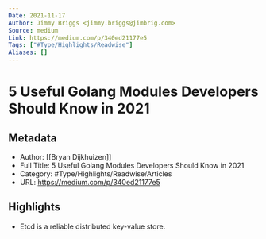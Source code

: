```yaml
---
Date: 2021-11-17
Author: Jimmy Briggs <jimmy.briggs@jimbrig.com>
Source: medium
Link: https://medium.com/p/340ed21177e5
Tags: ["#Type/Highlights/Readwise"]
Aliases: []
---
```

# 5 Useful Golang Modules Developers Should Know in 2021

## Metadata
- Author: [[Bryan Dijkhuizen]]
- Full Title: 5 Useful Golang Modules Developers Should Know in 2021
- Category: #Type/Highlights/Readwise/Articles
- URL: https://medium.com/p/340ed21177e5

## Highlights
- Etcd is a reliable distributed key-value store.
